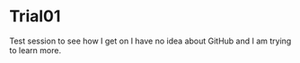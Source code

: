 # Trial01
Test session to see how I get on
I have no idea about GitHub and I am trying to learn more.
